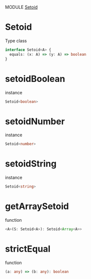 MODULE [Setoid](https://github.com/gcanti/fp-ts/blob/master/src/Setoid.ts)
# Setoid
Type class
```ts
interface Setoid<A> {
  equals: (x: A) => (y: A) => boolean
}
```
# setoidBoolean
instance
```ts
Setoid<boolean>
```

# setoidNumber
instance
```ts
Setoid<number>
```

# setoidString
instance
```ts
Setoid<string>
```
# getArraySetoid
function
```ts
<A>(S: Setoid<A>): Setoid<Array<A>>
```

# strictEqual
function
```ts
(a: any) => (b: any): boolean
```